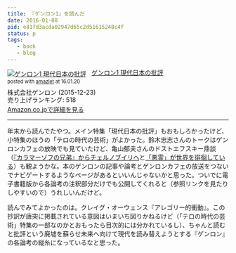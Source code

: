 ```yaml
---
title: 『ゲンロン1』を読んだ
date: 2016-01-08
pid: e817d3acda02947d65c2d51615248c4f
status: p
tags:
   - book
   - blog
---
```


<div class="amazlet-box" style="margin-bottom:0px;"><div class="amazlet-image" style="float:left;margin:0px 12px 1px 0px;"><a href="http://www.amazon.co.jp/exec/obidos/ASIN/B019S6AVN2/dotimpact-22/ref=nosim/" name="amazletlink" target="_blank"><img src="http://ecx.images-amazon.com/images/I/51C0yWCStgL._SL160_.jpg" alt="ゲンロン1 現代日本の批評" style="border: none;" /></a></div><div class="amazlet-info" style="line-height:120%; margin-bottom: 10px"><div class="amazlet-name" style="margin-bottom:10px;line-height:120%"><a href="http://www.amazon.co.jp/exec/obidos/ASIN/B019S6AVN2/dotimpact-22/ref=nosim/" name="amazletlink" target="_blank">ゲンロン1 現代日本の批評</a><div class="amazlet-powered-date" style="font-size:80%;margin-top:5px;line-height:120%">posted with <a href="http://www.amazlet.com/" title="amazlet" target="_blank">amazlet</a> at 16.01.20</div></div><div class="amazlet-detail">株式会社ゲンロン (2015-12-23)<br />売り上げランキング: 518<br /></div><div class="amazlet-sub-info" style="float: left;"><div class="amazlet-link" style="margin-top: 5px"><a href="http://www.amazon.co.jp/exec/obidos/ASIN/B019S6AVN2/dotimpact-22/ref=nosim/" name="amazletlink" target="_blank">Amazon.co.jpで詳細を見る</a></div></div></div><div class="amazlet-footer" style="clear: left"></div></div>

---- 

年末から読んでたやつ。メイン特集「現代日本の批評」もおもしろかったけど、小特集のほうの「テロの時代の芸術」がよかった。鈴木忠志さんのトークはゲンロンカフェの放映でも見ていたけど、亀山郁夫さんのドストエフスキー鼎談（[『カラマーゾフの兄弟』からチェルノブイリへ][1]と[「悪霊」が世界を徘徊している][2]）も観ようかな。本のゲンロンの記事や論考とゲンロンカフェの放送をつないでナビゲートするようなページがあるといいんじゃないかと思った。ついでに電子書籍版から各論考の注釈部分だけでも公開してくれると（参照リンクを見たりしやすいので）うれしいんだけど。

読んでみてよかったのは。クレイグ・オーウェンス『アレゴリー的衝動』。この抄訳が唐突に掲載されている意図はいまいち図りかねるけど（「テロの時代の芸術」特集の一部なのかとおもったら目次的には分かれているし）、ちゃんと読むと批評という廃墟を蘇らせ未来へ向けて現代を読み替えようとする『ゲンロン』の各論考の縦糸になっているなと思った。

[1]:	http://genron-cafe.jp/event/20141209/
[2]:	http://genron-cafe.jp/event/20150717/